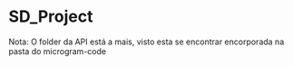 # SD_Project
Nota: O folder da API está a mais, visto esta se encontrar encorporada na pasta do microgram-code

